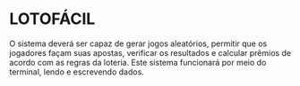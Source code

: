 # LOTOFÁCIL
O sistema deverá ser capaz de gerar jogos aleatórios, permitir que os jogadores façam suas apostas, verificar os resultados e calcular prêmios de acordo com as regras da loteria. Este sistema funcionará por meio do terminal, lendo e escrevendo dados. 

